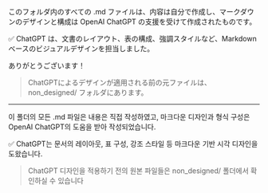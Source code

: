 このフォルダ内のすべての .md ファイルは、内容は自分で作成し、マークダウンのデザインと構成は OpenAI ChatGPT の支援を受けて作成されたものです。

✅ ChatGPT は、文書のレイアウト、表の構成、強調スタイルなど、Markdown ベースのビジュアルデザインを担当しました。

ありがとうございます！
> ChatGPTによるデザインが適用される前の元ファイルは、non_designed/ フォルダにあります。

---
이 폴더의 모든 .md 파일은 내용은 직접 작성하였고, 마크다운 디자인과 형식 구성은 OpenAI ChatGPT의 도움을 받아 작성되었습니다.

✅ ChatGPT는 문서의 레이아웃, 표 구성, 강조 스타일 등 마크다운 기반 시각 디자인을 도왔습니다.
>ChatGPT 디자인을 적용하기 전의 원본 파일들은 non_designed/ 폴더에서 확인하실 수 있습니다